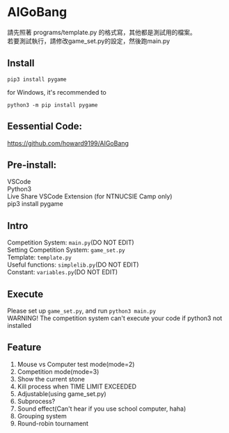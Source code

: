 # AIGoBang

請先照著 programs/template.py 的格式寫，其他都是測試用的檔案。 \
若要測試執行，請修改game_set.py的設定，然後跑main.py

## Install
```
pip3 install pygame
```
for Windows, it's recommended to
```
python3 -m pip install pygame
```
## Eessential Code:
https://github.com/howard9199/AIGoBang
## Pre-install:
VSCode  
Python3  
Live Share VSCode Extension (for NTNUCSIE Camp only)  
pip3 install pygame
## Intro
Competition System: `main.py`(DO NOT EDIT)  
Setting Competition System: `game_set.py`  
Template: `template.py`  
Useful functions: `simplelib.py`(DO NOT EDIT)  
Constant: `variables.py`(DO NOT EDIT)  
## Execute
Please set up `game_set.py`, and run `python3 main.py`  
WARNING! The competition system can't execute your code if python3 not installed
## Feature
1. Mouse vs Computer test mode(mode=2)
2. Competition mode(mode=3)
3. Show the current stone
4. Kill process when TIME LIMIT EXCEEDED
5. Adjustable(using game_set.py)
6. Subprocess?
7. Sound effect(Can't hear if you use school computer, haha)
8. Grouping system
9. Round-robin tournament
